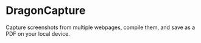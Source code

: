 # DragonCapture
Capture screenshots from multiple webpages, compile them, and save as a PDF on your local device.
